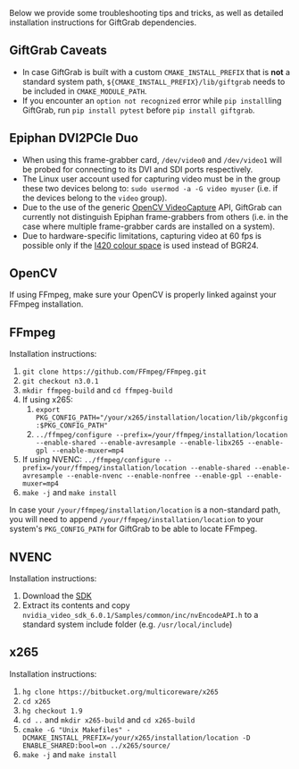 Below we provide some troubleshooting tips and tricks, as well as detailed installation instructions for GiftGrab dependencies.

GiftGrab Caveats
----------------

* In case GiftGrab is built with a custom `CMAKE_INSTALL_PREFIX` that is **not** a standard system path, `${CMAKE_INSTALL_PREFIX}/lib/giftgrab` needs to be included in `CMAKE_MODULE_PATH`.
* If you encounter an `option not recognized` error while `pip install`ling GiftGrab, run `pip install pytest` before `pip install giftgrab`.

Epiphan DVI2PCIe Duo
--------------------

* When using this frame-grabber card, `/dev/video0` and `/dev/video1` will be probed for connecting to its DVI and SDI ports respectively.
* The Linux user account used for capturing video must be in the group these two devices belong to: `sudo usermod -a -G video myuser` (i.e. if the devices belong to the `video` group).
* Due to the use of the generic [OpenCV VideoCapture](http://docs.opencv.org/2.4/modules/highgui/doc/reading_and_writing_images_and_video.html#VideoCapture::VideoCapture%28int%20device%29) API, GiftGrab can currently not distinguish Epiphan frame-grabbers from others (i.e. in the case where multiple frame-grabber cards are installed on a system).
* Due to hardware-specific limitations, capturing video at 60 fps is possible only if the [I420 colour space](https://wiki.videolan.org/YUV#I420) is used instead of BGR24.

OpenCV
------

If using FFmpeg, make sure your OpenCV is properly linked against your FFmpeg installation.

FFmpeg
------

Installation instructions:

1. `git clone https://github.com/FFmpeg/FFmpeg.git`
1. `git checkout n3.0.1`
1. `mkdir ffmpeg-build` and `cd ffmpeg-build`
1. If using x265:
   1. `export PKG_CONFIG_PATH="/your/x265/installation/location/lib/pkgconfig:$PKG_CONFIG_PATH"`
   1. `../ffmpeg/configure --prefix=/your/ffmpeg/installation/location --enable-shared --enable-avresample --enable-libx265 --enable-gpl --enable-muxer=mp4`
1. If using NVENC: `../ffmpeg/configure --prefix=/your/ffmpeg/installation/location --enable-shared --enable-avresample --enable-nvenc --enable-nonfree --enable-gpl --enable-muxer=mp4`
1. `make -j` and `make install`

In case your `/your/ffmpeg/installation/location` is a non-standard path, you will need to append `/your/ffmpeg/installation/location` to your system's `PKG_CONFIG_PATH` for GiftGrab to be able to locate FFmpeg.

NVENC
-----

Installation instructions:

1. Download the [SDK](https://developer.nvidia.com/video-sdk-601)
1. Extract its contents and copy `nvidia_video_sdk_6.0.1/Samples/common/inc/nvEncodeAPI.h` to a standard system include folder (e.g. `/usr/local/include`)

x265
----

Installation instructions:

1. `hg clone https://bitbucket.org/multicoreware/x265`
1. `cd x265`
1. `hg checkout 1.9`
1. `cd ..` and `mkdir x265-build` and `cd x265-build`
1. `cmake -G "Unix Makefiles" -DCMAKE_INSTALL_PREFIX=/your/x265/installation/location -D ENABLE_SHARED:bool=on ../x265/source/`
1. `make -j` and `make install`
